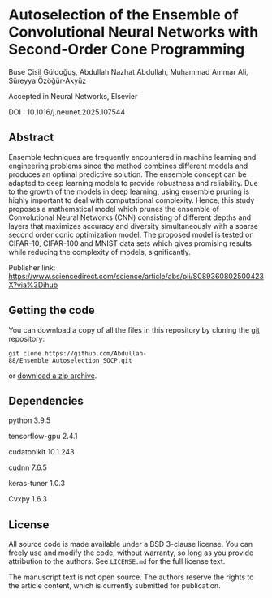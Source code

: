 # Autoselection of the Ensemble of Convolutional Neural Networks with Second-Order Cone Programming

Buse Çisil Güldoğuş, 
Abdullah Nazhat Abdullah, 
Muhammad Ammar Ali, 
Süreyya Özöğür-Akyüz

Accepted in Neural Networks, Elsevier

DOI : 10.1016/j.neunet.2025.107544

## Abstract
Ensemble techniques are frequently encountered in machine learning and engineering problems since the method combines different models and produces
an optimal predictive solution. The ensemble concept can be adapted to deep
learning models to provide robustness and reliability. Due to the growth of the
models in deep learning, using ensemble pruning is highly important to deal with
computational complexity. Hence, this study proposes a mathematical model
which prunes the ensemble of Convolutional Neural Networks (CNN) consisting
of different depths and layers that maximizes accuracy and diversity simultaneously with a sparse second order conic optimization model. The proposed
model is tested on CIFAR-10, CIFAR-100 and MNIST data sets which gives
promising results while reducing the complexity of models, significantly.

Publisher link: https://www.sciencedirect.com/science/article/abs/pii/S089360802500423X?via%3Dihub

## Getting the code

You can download a copy of all the files in this repository by cloning the
[git](https://git-scm.com/) repository:

    git clone https://github.com/Abdullah-88/Ensemble_Autoselection_SOCP.git

or [download a zip archive](https://github.com/Abdullah-88/Ensemble_Autoselection_SOCP/archive/master.zip).

## Dependencies

python                    3.9.5


tensorflow-gpu            2.4.1


cudatoolkit               10.1.243


cudnn                     7.6.5


keras-tuner               1.0.3


Cvxpy                     1.6.3



## License

All source code is made available under a BSD 3-clause license. You can freely
use and modify the code, without warranty, so long as you provide attribution
to the authors. See `LICENSE.md` for the full license text.

The manuscript text is not open source. The authors reserve the rights to the
article content, which is currently submitted for publication.
